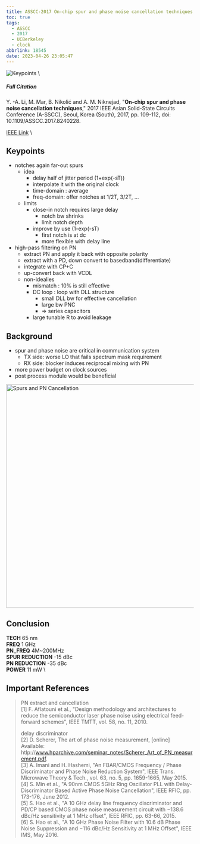 ```yaml
---
title: ASSCC-2017 On-chip spur and phase noise cancellation techniques
toc: true
tags:
  - ASSCC
  - 2017
  - UCBerkeley
  - clock
abbrlink: 18545
date: 2023-04-26 23:05:47
---
```


![Keypoints](https://api2.mubu.com/v3/document_image/c4e46ad8-5b90-4158-a910-6dac5b98a3d0-216525.jpg) \

##### Full Citation

Y. -A. Li, M. Mar, B. Nikolić and A. M. Niknejad, "**On-chip spur and phase noise cancellation techniques**," 2017 IEEE Asian Solid-State Circuits Conference (A-SSCC), Seoul, Korea (South), 2017, pp. 109-112, doi: 10.1109/ASSCC.2017.8240228.

[IEEE Link](https://ieeexplore.ieee.org/document/8240228) \

## Keypoints

- notches again far-out spurs
  - idea
    - delay half of jitter period (1+exp(-sT))
    - interpolate it with the original clock
    - time-domain : average
    - freq-domain: offer notches at 1/2T, 3/2T, ...
  - limits
    - close-in notch requires large delay
      - notch bw shrinks
      - limit notch depth
    - improve by use (1-exp(-sT)
      - first notch is at dc
      - more flexible with delay line
- high-pass filtering on PN
  - extract PN and apply it back with opposite polarity
  - extract with a PD, down convert to basedband(differentiate)
  - integrate with CP+C
  - up-convert back with VCDL
  - non-idealies
    - mismatch : 10% is still effective
    - DC loop : loop with DLL structure
      - small DLL bw for effective cancellation
      - large bw PNC
      - => series capacitors
    - large tunable R to avoid leakage

## Background

- spur and phase noise are critical in communication system
  - TX side: worse LO that fails spectrum mask requirement
  - RX side: blocker induces reciprocal mixing with PN
- more power budget on clock sources
- post process module would be beneficial

<img src="https://api2.mubu.com/v3/document_image/17e7bbd9-5c60-428a-9785-8c53a6fedf4f-216525.jpg" width = "600" alt="Spurs and PN Cancellation" align=center />

## Conclusion

**TECH**  65 nm \
**FREQ**  1 GHz \
**PN_FREQ**  4M~200MHz \
**SPUR REDUCTION**  -15 dBc \
**PN REDUCTION**  -35 dBc \
**POWER**  11 mW  \

## Important References

> PN extract and cancellation \
> [1] F. Aflatouni et al., "Design methodology and architectures to reduce the semiconductor laser phase noise using electrical feed-forward schemes", IEEE TMTT, vol. 58, no. 11, 2010.
> 
> delay discriminator \
> [2] D. Scherer, The art of phase noise measurement, [online] Available: htlp://www.hparchive.com/seminar_notes/Scherer_Art_of_PN_measurement.pdf. \
> [3] A. Imani and H. Hashemi, "An FBAR/CMOS Frequency / Phase Discriminator and Phase Noise Reduction System", IEEE Trans. Microwave Theory & Tech., vol. 63, no. 5, pp. 1659-1665, May 2015. \
> [4] S. Min et al., "A 90nm CMOS 5GHz Ring Oscillator PLL with Delay-Discriminator Based Active Phase Noise Cancellation", IEEE RFIC, pp. 173-176, June 2012. \
> [5] S. Hao et al., "A 10 GHz delay line frequency discriminator and PD/CP based CMOS phase noise measurement circuit with −138.6 dBc/Hz sensitivity at 1 MHz offset", IEEE RFIC, pp. 63-66, 2015. \
> [6] S. Hao et al., "A 10 GHz Phase Noise Filter with 10.6 dB Phase Noise Suppression and −116 dBc/Hz Sensitivity at 1 MHz Offset", IEEE IMS, May 2016.


